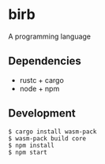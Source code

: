 # birb

A programming language

## Dependencies

- rustc + cargo
- node + npm

## Development

```
$ cargo install wasm-pack
$ wasm-pack build core
$ npm install
$ npm start
```

